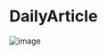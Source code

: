 # DailyArticle
![image](https://user-images.githubusercontent.com/26058288/202408719-99b26301-7177-4457-8797-6d603ccd949c.png)

